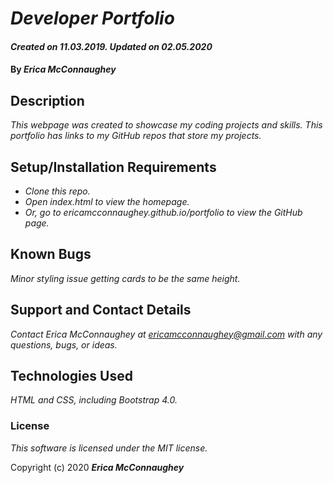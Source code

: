 # _Developer Portfolio_

#### _Created on 11.03.2019. Updated on 02.05.2020_

#### By _**Erica McConnaughey**_

## Description

_This webpage was created to showcase my coding 
projects and skills. This portfolio has links to my GitHub repos that store my projects._

## Setup/Installation Requirements

* _Clone this repo._
* _Open index.html to view the homepage._
* _Or, go to ericamcconnaughey.github.io/portfolio to view the GitHub page._

## Known Bugs

_Minor styling issue getting cards to be the same height._

## Support and Contact Details

_Contact Erica McConnaughey at ericamcconnaughey@gmail.com with any questions, bugs, or ideas._

## Technologies Used

_HTML and CSS, including Bootstrap 4.0._

### License

*This software is licensed under the MIT license.*

Copyright (c) 2020 **_Erica McConnaughey_**